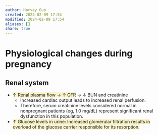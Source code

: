 ```yaml
---
author: Harvey Guo
created: 2024-02-09 17:54
modified: 2024-02-09 17:54
aliases: []
share: true
---
```

# Physiological changes during pregnancy
## Renal system
- <span style="background:rgba(240, 200, 0, 0.2)">↑ Renal plasma flow → ↑ GFR</span> → ↓ BUN and creatinine
	- Increased cardiac output leads to increased renal perfusion.
	- Therefore, serum creatinine levels considered normal in nonpregnant patients (eg, 1.0 mg/dL) represent significant renal dysfunction in this population.
- <span style="background:rgba(240, 200, 0, 0.2)">↑ Glucose levels in urine: Increased glomerular filtration results in overload of the glucose carrier responsible for its resorption.</span>
